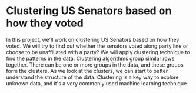 # Clustering US Senators based on how they voted
In this project, we'll work on clustering US Senators based on how they voted. We will try to find out whether the senators voted along party line or choose to be unaffiliated with a party?
We will apply clustering technique to find the patterns in the data.
Clustering algorithms group similar rows together.
There can be one or more groups in the data, and these groups form the clusters.
As we look at the clusters, we can start to better understand the structure of the data.
Clustering is a key way to explore unknown data, and it's a very commonly used machine learning technique.
